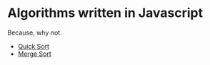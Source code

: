 # Algorithms written in Javascript

Because, why not.

 * [Quick Sort](quicksort.js)
 * [Merge Sort](mergesort.js)
